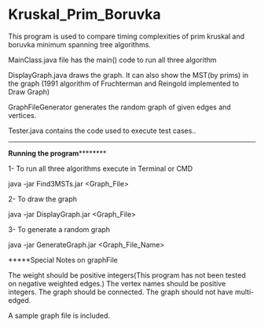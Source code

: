 # Kruskal_Prim_Boruvka
This program is used to compare timing complexities of prim kruskal and boruvka minimum spanning tree algorithms.

MainClass.java file has the main() code to run all three algorithm

DisplayGraph.java draws the graph. It can also show the MST(by prims) in the graph (1991 algorithm of Fruchterman and Reingold implemented to Draw Graph)

GraphFileGenerator generates the random graph of given edges and vertices.

Tester.java contains the code used to execute test cases..

*******************************************************************************
**************************Running the program**********************************

1- To run all three algorithms execute in Terminal or CMD

java -jar Find3MSTs.jar <Graph_File>

2- To draw the graph

java -jar DisplayGraph.jar <Graph_File>

3- To generate a random graph

java -jar GenerateGraph.jar <VertexCount> <EdgeCount> <Graph_File_Name> <MaxWeight>


*****Special Notes on graphFile

The weight should be positive integers(This program has not been tested on negative weighted edges.)
The vertex names should be positive integers.
The graph should be connected.
The graph should not have multi-edged.

A sample graph file is included.
